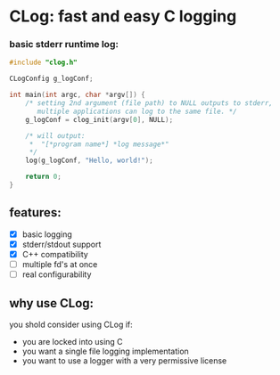 # CLog: fast and easy C logging
### basic stderr runtime log:

``` c
#include "clog.h"

CLogConfig g_logConf;

int main(int argc, char *argv[]) {
    /* setting 2nd argument (file path) to NULL outputs to stderr,
       multiple applications can log to the same file. */
    g_logConf = clog_init(argv[0], NULL);

    /* will output:
     *  "[*program name*] *log message*"
     */
    log(g_logConf, "Hello, world!");

    return 0;
}
```
## features:
- [X] basic logging
- [X] stderr/stdout support
- [X] C++ compatibility
- [ ] multiple fd's at once
- [ ] real configurability
## why use CLog:
you shold consider using CLog if:
- you are locked into using C
- you want a single file logging implementation
- you want to use a logger with a very permissive license
